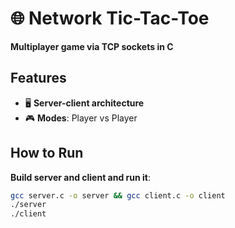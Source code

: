 # 🌐 Network Tic-Tac-Toe  
**Multiplayer game via TCP sockets in C**  

## Features  
- 🖥️ **Server-client architecture**
- 🎮 **Modes**: Player vs Player
## How to Run  
**Build server and client and run it**:  
   ```bash
   gcc server.c -o server && gcc client.c -o client
   ./server
   ./client
   ```

